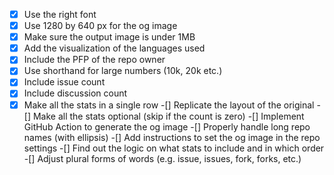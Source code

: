 -[x] Use the right font
-[x] Use 1280 by 640 px for the og image
-[x] Make sure the output image is under 1MB
-[x] Add the visualization of the languages used
-[x] Include the PFP of the repo owner
-[x] Use shorthand for large numbers (10k, 20k etc.)
-[x] Include issue count
-[x] Include discussion count
-[x] Make all the stats in a single row
-[] Replicate the layout of the original
-[] Make all the stats optional (skip if the count is zero)
-[] Implement GitHub Action to generate the og image
-[] Properly handle long repo names (with ellipsis)
-[] Add instructions to set the og image in the repo settings
-[] Find out the logic on what stats to include and in which order
-[] Adjust plural forms of words (e.g. issue, issues, fork, forks, etc.)